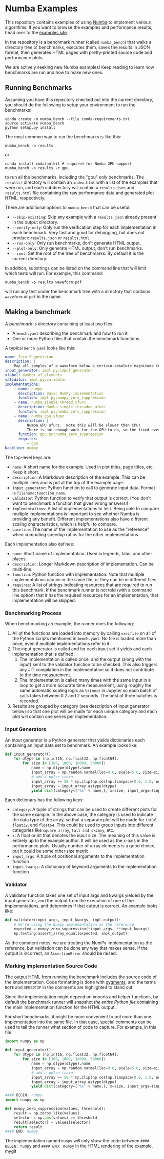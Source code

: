 # Numba Examples

This repository contains examples of using [Numba](https://numba.pydata.org)
to implement various algorithms.  If you want to browse the examples and
performance results, head over to the [examples site](https://numba.pydata.org/numba-examples/index.html).

In the repository is a benchmark runner (called `numba_bench`) that walks a directory tree of benchmarks, executes them, saves the results in JSON format, then generates HTML pages with pretty-printed source code and performance plots.

We are actively seeking new Numba examples!  Keep reading to learn how benchmarks are run and how to make new ones.

## Running Benchmarks

Assuming you have this repository checked out into the current directory, you should do the following to setup your environment to run the benchmarks:
```
conda create -n numba_bench --file conda-requirements.txt
source activate numba_bench
python setup.py install
```

The most common way to run the benchmarks is like this:
```
numba_bench -o results
```
or
```
conda install cudatoolkit # required for Numba GPU support
numba_bench -o results -r gpu
```
to run all the benchmarks, including the "gpu" only benchmarks.  The `results/` directory will contain an `index.html` with a list of the examples that were run, and each subdirectory will contain a `results.json` and `results.html` file containing the raw performance data and generated plot HTML, respectively.

There are additional options to `numba_bench` that can be useful:

  * `--skip-existing`: Skip any example with a `results.json` already present in the output directory.
  * `--verify-only`: Only run the verification step for each implementation in each benchmark.  Very fast and good for debugging, but does not produce `results.json` or `results.html`.
  * `--run-only`: Only run benchmarks, don't generate HTML output.
  * `--plot-only`: Only generate HTML output, don't run benchmarks.
  * `--root`: Set the root of the tree of benchmarks.  By default it is the current directory.
  
In addition, substrings can be listed on the command line that will limit which tests will run.  For example, this command:
```
numba_bench -o results waveform pdf
```
will run any test under the benchmark tree with a directory that contains `waveform` or `pdf` in the name.


## Making a benchmark

A *benchmark* is directory containing at least two files:

  * A `bench.yaml` describing the benchmark and how to run it.
  * One or more Python files that contain the benchmark functions.

A typical `bench.yaml` looks like this:

``` yaml
name: Zero Suppression
description: |
    Map all samples of a waveform below a certain absolute magnitude to zero
input_generator: impl.py:input_generator
xlabel: Number of elements
validator: impl.py:validator
implementations:
    - name: numpy
      description: Basic NumPy implementation
      function: impl.py:numpy_zero_suppression
    - name: numba_single_thread_ufunc
      description: Numba single threaded ufunc
      function: impl.py:numba_zero_suppression
    - name: numba_gpu_ufunc
      description: |
          Numba GPU ufunc.  Note this will be slower than CPU!
          There is not enough work for the GPU to do, so the fixed overhead dominates.
      function: gpu.py:numba_zero_suppression
      requires:
          - gpu
baseline: numpy
```

The top-level keys are:

  * `name`: A short name for the example.  Used in plot titles, page titles, etc.  Keep it short.
  * `description`: A Markdown description of the example.  This can be multiple lines and is put at the top of the example page.
  * `input_generator`: Python function to call to generate input data.  Format is `filename:function_name`.
  * `validator`: Python function to verify that output is correct.  (You don't want to benchmark a function that gives wrong answers!)
  * `implementations`: A list of implementations to test.  Being able to compare multiple implementations is important to see whether Numba is providing any benefit.  Different implementations also have different scaling characteristics, which is helpful to compare.
  * `baseline`: The name of the implementation to use as the "reference" when computing speedup ratios for the other implementations.
  
Each implementation also defines:

  * `name`: Short name of implementation.  Used in legends, tabs, and other places.
  * `description`: Longer Markdown description of implementation.  Can be multi-line.
  * `function`: Python function with implementation.  Note that multiple implementations can be in the same file, or they can be in different files.
  * `requires`: A list of strings indicating resources that are required to run this benchmark.  If the benchmark runner is not told (with a command line option) that it has the required resources for an implementation, that implementation will be skipped.
  
### Benchmarking Process

When benchmarking an example, the runner does the following:

  1. All of the functions are loaded into memory by calling `execfile` on all of the Python scripts mentioned in `bench.yaml`.  No file is loaded more than once, even if multiple implementations refer to it.
  2. The input generator is called and for each input set it yields and each implementation that is defined:
      1. The implementation is called once, and the output (along with the input) sent to the validator function to be checked.  This also triggers any JIT compilation in the implementation so it does not contribute to the time measurement.
      2. The implementation is called many times with the same input in a loop to get a more accurate time measurement, using roughly the same automatic scaling logic as `%timeit` in Jupyter so each batch of calls takes between 0.2 and 2 seconds.  The best of three batches is recorded.
  3. Results are grouped by category (see description of input generator below) so that one plot will be made for each unique category and each plot will contain one series per implementation.
  
### Input Generators

An input generator is a Python generator that yields dictionaries each containing an input data set to benchmark.  An example looks like:
``` python
def input_generator():
    for dtype in [np.int16, np.float32, np.float64]:
        for size in [100, 1000, 10000, 50000]:
            name = np.dtype(dtype).name
            input_array = np.random.normal(loc=0.0, scale=5.0, size=size)
            # add a pulse train
            input_array += 50 * np.clip(np.cos(np.linspace(0.0, 1.0, num=size)*np.pi*10), 0, 1.0)
            input_array = input_array.astype(dtype)
            yield dict(category=('%s' % name,), x=size, input_args=(input_array, 8.0), input_kwargs={})
```
Each dictionary has the following keys:

  * `category`: A tuple of strings that can be used to create different plots for the same example.  In the above case, the category is used to indicate the data type of the array, so that a separate plot will be made for `int16`, `float32`, and `float64`.  This could be used to group inputs into different categories like `square array`, `tall and skinny`, etc.
  * `x`: A float or int that denotes the input size.  The meaning of this value is entirely up to the example author.  It will be used as the x-axis in the performance plots.  Usually number of array elements is a good choice, but it could be some other size metric.
  * `input_args`: A tuple of positional arguments to the implementation function
  * `input_kwargs`: A dictionary of keyword arguments to the implementation function
  
### Validator

A validator function takes one set of input args and kwargs yielded by the input generator, and the output from the execution of one of the implementations, and determines if that output is correct.  An example looks like:
``` python
def validator(input_args, input_kwargs, impl_output):
    # We're using the Numpy implementation as the reference
    expected = numpy_zero_suppression(*input_args, **input_kwargs)
    np.testing.assert_array_equal(expected, impl_output)
```
As the comment notes, we are treating the NumPy implementation as the reference, but validation can be done any way that makes sense.  If the output is incorrect, an `AssertionError` should be raised.

### Marking Implementation Source Code

The output HTML from running the benchmark includes the source code of the implementation.  Code formatting is done with [pygments](http://pygments.org/), and the terms `NOTE` and `SPEEDTIP` in the comments are highlighted to stand out.

Since the implementation might depend on imports and helper functions, by default the benchmark runner will snapshot *the entire Python file* containing the main implementation function for the HTML output.

For short benchmarks, it might be more convenient to put more than one implementation into the same file.  In that case, special comments can be used to tell the runner what section of code to capture.  For example, in this file:
``` python
import numpy as np

def input_generator():
    for dtype in [np.int16, np.float32, np.float64]:
        for size in [100, 1000, 10000, 50000]:
            name = np.dtype(dtype).name
            input_array = np.random.normal(loc=0.0, scale=5.0, size=size)
            # add a pulse train
            input_array += 50 * np.clip(np.cos(np.linspace(0.0, 1.0, num=size)*np.pi*10), 0, 1.0)
            input_array = input_array.astype(dtype)
            yield dict(category=('%s' % name,), x=size, input_args=(input_array, 8.0), input_kwargs={})

#### BEGIN: numpy
import numpy as np

def numpy_zero_suppression(values, threshold):
    result = np.zeros_like(values)
    selector = np.abs(values) >= threshold
    result[selector] = values[selector]
    return result
#### END: numpy
```
The implementation named `numpy` will only show the code between `#### BEGIN: numpy` and `#### END: numpy` in the HTML rendering of the example.
mygit

